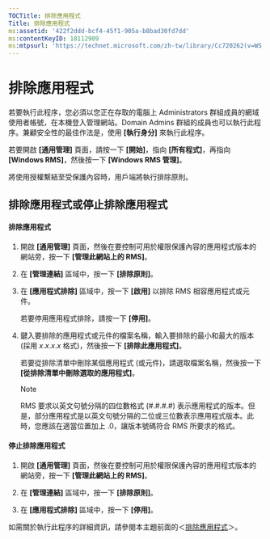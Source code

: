 ```yaml
---
TOCTitle: 排除應用程式
Title: 排除應用程式
ms:assetid: '422f2ddd-bcf4-45f1-905a-b8bad30fd7dd'
ms:contentKeyID: 18112909
ms:mtpsurl: 'https://technet.microsoft.com/zh-tw/library/Cc720262(v=WS.10)'
---
```


排除應用程式
============

若要執行此程序，您必須以您正在存取的電腦上 Administrators 群組成員的網域使用者帳號，在本機登入管理網站。Domain Admins 群組的成員也可以執行此程序。兼顧安全性的最佳作法是，使用 **\[執行身分\]** 來執行此程序。

若要開啟 **\[通用管理\]** 頁面，請按一下 **\[開始\]**，指向 **\[所有程式\]**，再指向 **\[Windows RMS\]**，然後按一下 **\[Windows RMS 管理\]**。

將使用授權繫結至受保護內容時，用戶端將執行排除原則。

排除應用程式或停止排除應用程式
------------------------------

#### 排除應用程式

1.  開啟 **\[通用管理\]** 頁面，然後在要控制可用於權限保護內容的應用程式版本的網站旁，按一下 **\[管理此網站上的 RMS\]**。

2.  在 **\[管理連結\]** 區域中，按一下 **\[排除原則\]**。

3.  在 **\[應用程式排除\]** 區域中，按一下 **\[啟用\]** 以排除 RMS 相容應用程式或元件。

    若要停用應用程式排除，請按一下 **\[停用\]**。

4.  鍵入要排除的應用程式或元件的檔案名稱，輸入要排除的最小和最大的版本 (採用 *x*.*x*.*x*.*x* 格式)，然後按一下 **\[排除此應用程式\]**。

    若要從排除清單中刪除某個應用程式 (或元件)，請選取檔案名稱，然後按一下 **\[從排除清單中刪除選取的應用程式\]**。

    > [!NOTE]  
    > RMS 要求以英文句號分隔的四位數格式 (\#.\#.\#.\#) 表示應用程式的版本。但是，部分應用程式是以英文句號分隔的二位或三位數表示應用程式版本。此時，您應該在適當位置加上 .0，讓版本號碼符合 RMS 所要求的格式。 

#### 停止排除應用程式

1.  開啟 **\[通用管理\]** 頁面，然後在要控制可用於權限保護內容的應用程式版本的網站旁，按一下 **\[管理此網站上的 RMS\]**。

2.  在 **\[管理連結\]** 區域中，按一下 **\[排除原則\]**。

3.  在 **\[應用程式排除\]** 區域中，按一下 **\[停用\]**。

如需關於執行此程序的詳細資訊，請參閱本主題前面的＜[排除應用程式](https://technet.microsoft.com/b68ae4b2-b9ba-44ae-90cb-c88df600ec86)＞。
